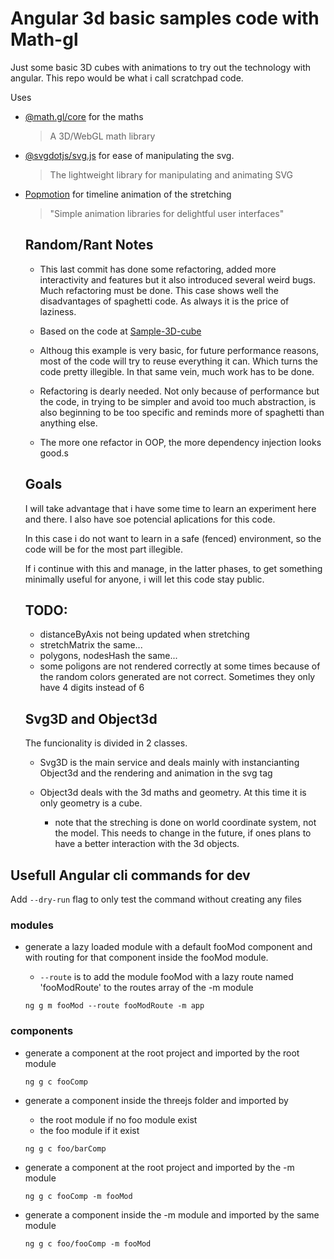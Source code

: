 # Angular 3d basic samples code with Math-gl

Just some basic 3D cubes with animations to try out the technology with angular.
This repo would be what i call scratchpad code.

Uses

- [@math.gl/core](https://github.com/uber-web/math.gl) for the maths

  > A 3D/WebGL math library

- [@svgdotjs/svg.js](https://github.com/svgdotjs/svg.js) for ease of manipulating the svg.

  > The lightweight library for manipulating and animating SVG

- [Popmotion](https://github.com/popmotion/popmotion) for timeline animation of the stretching

  > "Simple animation libraries for delightful user interfaces"

  ## Random/Rant Notes

  - This last commit has done some refactoring, added more interactivity and features but it also introduced several weird bugs. Much refactoring must be done. This case shows well the disadvantages of spaghetti code. As always it is the price of laziness.

  - Based on the code at [Sample-3D-cube
    ](https://github.com/audiBookning/Sample-3D-cube)

  - Althoug this example is very basic, for future performance reasons, most of the code will try to reuse everything it can. Which turns the code pretty illegible. In that same vein, much work has to be done.

  - Refactoring is dearly needed. Not only because of performance but the code, in trying to be simpler and avoid too much abstraction, is also beginning to be too specific and reminds more of spaghetti than anything else.

  - The more one refactor in OOP, the more dependency injection looks good.s

  ## Goals

  I will take advantage that i have some time to learn an experiment here and there. I also have soe potencial aplications for this code.

  In this case i do not want to learn in a safe (fenced) environment, so the code will be for the most part illegible.

  If i continue with this and manage, in the latter phases, to get something minimally useful for anyone, i will let this code stay public.

  ## TODO:

  - distanceByAxis not being updated when stretching
  - stretchMatrix the same...
  - polygons, nodesHash the same...
  - some poligons are not rendered correctly at some times because of the random colors generated are not correct. Sometimes they only have 4 digits instead of 6

  ## Svg3D and Object3d

  The funcionality is divided in 2 classes.

  - Svg3D is the main service and deals mainly with instancianting Object3d and the rendering and animation in the svg tag

  - Object3d deals with the 3d maths and geometry. At this time it is only geometry is a cube.

    - note that the streching is done on world coordinate system, not the model. This needs to change in the future, if ones plans to have a better interaction with the 3d objects.

## Usefull Angular cli commands for dev

Add `--dry-run` flag to only test the command without creating any files

### modules

- generate a lazy loaded module with a default fooMod component and with routing for that component inside the fooMod module.

  - `--route` is to add the module fooMod with a lazy route named 'fooModRoute' to the routes array of the -m module

  `ng g m fooMod --route fooModRoute -m app`

### components

- generate a component at the root project and imported by the root module

  `ng g c fooComp`

- generate a component inside the threejs folder and imported by

  - the root module if no foo module exist
  - the foo module if it exist

  `ng g c foo/barComp`

- generate a component at the root project and imported by the -m module

  `ng g c fooComp -m fooMod`

- generate a component inside the -m module and imported by the same module

  `ng g c foo/fooComp -m fooMod`
